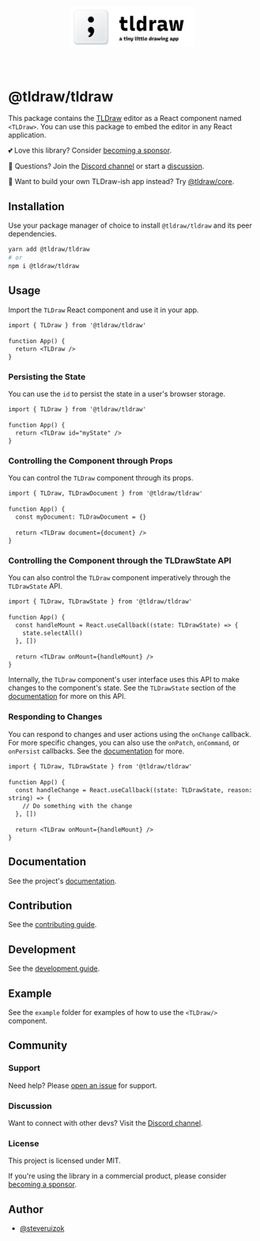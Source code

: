 <div style="text-align: center; transform: scale(.5);">
  <img src="card-repo.png"/>
</div>

# @tldraw/tldraw

This package contains the [TLDraw](https://tldraw.com) editor as a React component named `<TLDraw>`. You can use this package to embed the editor in any React application.

💕 Love this library? Consider [becoming a sponsor](https://github.com/sponsors/steveruizok?frequency=recurring&sponsor=steveruizok).

🙌 Questions? Join the [Discord channel](https://discord.gg/SBBEVCA4PG) or start a [discussion](https://github.com/tldraw/tldraw/discussions/new).

🎨 Want to build your own TLDraw-ish app instead? Try [@tldraw/core](https://github.com/tldraw/core).

## Installation

Use your package manager of choice to install `@tldraw/tldraw` and its peer dependencies.

```bash
yarn add @tldraw/tldraw
# or
npm i @tldraw/tldraw
```

## Usage

Import the `TLDraw` React component and use it in your app.

```tsx
import { TLDraw } from '@tldraw/tldraw'

function App() {
  return <TLDraw />
}
```

### Persisting the State

You can use the `id` to persist the state in a user's browser storage.

```tsx
import { TLDraw } from '@tldraw/tldraw'

function App() {
  return <TLDraw id="myState" />
}
```

### Controlling the Component through Props

You can control the `TLDraw` component through its props.

```tsx
import { TLDraw, TLDrawDocument } from '@tldraw/tldraw'

function App() {
  const myDocument: TLDrawDocument = {}

  return <TLDraw document={document} />
}
```

### Controlling the Component through the TLDrawState API

You can also control the `TLDraw` component imperatively through the `TLDrawState` API.

```tsx
import { TLDraw, TLDrawState } from '@tldraw/tldraw'

function App() {
  const handleMount = React.useCallback((state: TLDrawState) => {
    state.selectAll()
  }, [])

  return <TLDraw onMount={handleMount} />
}
```

Internally, the `TLDraw` component's user interface uses this API to make changes to the component's state. See the `TLDrawState` section of the [documentation](guides/documentation) for more on this API.

### Responding to Changes

You can respond to changes and user actions using the `onChange` callback. For more specific changes, you can also use the `onPatch`, `onCommand`, or `onPersist` callbacks. See the [documentation](guides/documentation) for more.

```tsx
import { TLDraw, TLDrawState } from '@tldraw/tldraw'

function App() {
  const handleChange = React.useCallback((state: TLDrawState, reason: string) => {
    // Do something with the change
  }, [])

  return <TLDraw onMount={handleMount} />
}
```

## Documentation

See the project's [documentation](/guides/documentation.md).

## Contribution

See the [contributing guide](/CONTRIBUTING.md).

## Development

See the [development guide](/guides/development.md).

## Example

See the `example` folder for examples of how to use the `<TLDraw/>` component.

## Community

### Support

Need help? Please [open an issue](https://github.com/tldraw/tldraw/issues/new) for support.

### Discussion

Want to connect with other devs? Visit the [Discord channel](https://discord.gg/SBBEVCA4PG).

### License

This project is licensed under MIT.

If you're using the library in a commercial product, please consider [becoming a sponsor](https://github.com/sponsors/steveruizok?frequency=recurring&sponsor=steveruizok).

## Author

- [@steveruizok](https://twitter.com/steveruizok)
